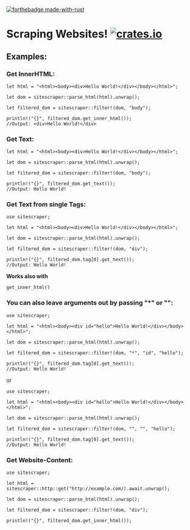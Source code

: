 [![forthebadge made-with-rust](http://ForTheBadge.com/images/badges/made-with-rust.svg)](https://www.rust-lang.org/)
# Scraping Websites! [![crates.io](https://img.shields.io/crates/v/sitescraper.svg)](https://crates.io/crates/sitescraper)


## Examples:

### Get InnerHTML:

```
let html = "<html><body><div>Hello World!</div></body></html>";
     
let dom = sitescraper::parse_html(html).unwrap();
     
let filtered_dom = sitescraper::filter!(dom, "body");
     
println!("{}", filtered_dom.get_inner_html());
//Output: <div>Hello World!</div>
```

### Get Text:
```
let html = "<html><body><div>Hello World!</div></body></html>";

let dom = sitescraper::parse_html(html).unwrap();

let filtered_dom = sitescraper::filter!(dom, "body");

println!("{}", filtered_dom.get_text());
//Output: Hello World!
```

### Get Text from single Tags:

```
use sitescraper;

let html = "<html><body><div>Hello World!</div></body></html>";

let dom = sitescraper::parse_html(html).unwrap();

let filtered_dom = sitescraper::filter!(dom, "div");

println!("{}", filtered_dom.tag[0].get_text());
//Output: Hello World!
```

**Works also with**
```
get_inner_html()
```

### You can also leave arguments out by passing "*" or "":

```
use sitescraper;

let html = "<html><body><div id="hello">Hello World!</div></body></html>";

let dom = sitescraper::parse_html(html).unwrap();

let filtered_dom = sitescraper::filter!(dom, "*", "id", "hello");

println!("{}", filtered_dom.tag[0].get_text());
//Output: Hello World!
```

or

```
use sitescraper;

let html = "<html><body><div id="hello">Hello World!</div></body></html>";

let dom = sitescraper::parse_html(html).unwrap();

let filtered_dom = sitescraper::filter!(dom, "", "", "hello");

println!("{}", filtered_dom.tag[0].get_text());
//Output: Hello World!
```


### Get Website-Content:

```
use sitescraper;

let html = sitescraper::http::get("http://example.com/).await.unwrap();

let dom = sitescraper::parse_html(html).unwrap();

let filtered_dom = sitescraper::filter!(dom, "div");

println!("{}", filtered_dom.get_inner_html());

```
